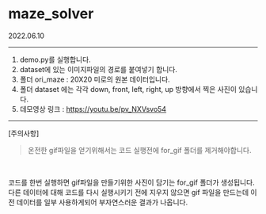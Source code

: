 # maze_solver
2022.06.10
___
1. demo.py를 실행합니다.
2. dataset에 있는 이미지파일의 경로를 붙여넣기 합니다.
3. 폴더 ori_maze : 20X20 미로의 원본 데이터입니다.
4. 폴더 dataset 에는 각각 down, front, left, right, up 방향에서 찍은 사진이 있습니다.
5. 데모영상 링크 : https://youtu.be/pv_NXVsvo54
___

[주의사항]  
> 온전한 gif파일을 얻기위해서는 코드 실행전에 for_gif 폴더를 제거해야합니다.  
</br>

코드를 한번 실행하면 gif파일을 만들기위한 사진이 담기는 for_gif 폴더가 생성됩니다.  
다른 데이터에 대해 코드를 다시 실행시키기 전에 지우지 않으면 gif 파일을 만드는데 이전 데이터를 일부 사용하게되어 부자연스러운 결과가 나옵니다.  

